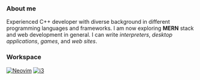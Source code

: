 ### About me
Experienced C++ developer with diverse background in different programming languages and frameworks. I am now exploring **MERN** stack and web development in general. I can write _interpreters_, _desktop applications_, _games_, and _web sites_.

### Workspace
[![Neovim](https://img.shields.io/badge/Neovim-57A143?logo=neovim&logoColor=fff)](#)
[![i3](https://github.com/i3/i3/blob/next/docs/logo-30.png)](https://github.com/i3/i3)
